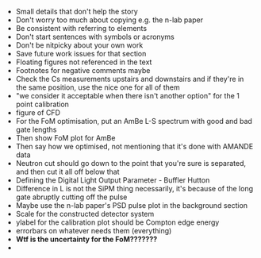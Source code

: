 - Small details that don't help the story
- Don't worry too much about copying e.g. the n-lab paper
- Be consistent with referring to elements
- Don't start sentences with symbols or acronyms
- Don't be nitpicky about your own work
- Save future work issues for that section
- Floating figures not referenced in the text
- Footnotes for negative comments maybe
- Check the Cs measurements upstairs and downstairs and if they're in the same position, use the nice one for all of them
- "we consider it acceptable when there isn't another option" for the 1 point calibration
- figure of CFD
- For the FoM optimisation, put an AmBe L-S spectrum with good and bad gate lengths
- Then show FoM plot for AmBe
- Then say how we optimised, not mentioning that it's done with AMANDE data
- Neutron cut should go down to the point that you're sure is separated, and then cut it all off below that
- Defining the Digital Light Output Parameter - Buffler Hutton
- Difference in L is not the SiPM thing necessarily, it's because of the long gate abruptly cutting off the pulse
- Maybe use the n-lab paper's PSD pulse plot in the background section
- Scale for the constructed detector system
- ylabel for the calibration plot should be Compton edge energy
- errorbars on whatever needs them (everything)
- **Wtf is the uncertainty for the FoM???????**
- 